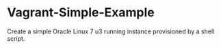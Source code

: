 ﻿# Vagrant-Simple-Example

Create a simple Oracle Linux 7 u3 running instance provisioned by a shell script.
